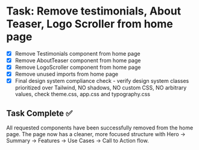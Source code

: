 # Task: Remove testimonials, About Teaser, Logo Scroller from home page

- [x] Remove Testimonials component from home page
- [x] Remove AboutTeaser component from home page  
- [x] Remove LogoScroller component from home page
- [x] Remove unused imports from home page
- [x] Final design system compliance check - verify design system classes prioritized over Tailwind, NO shadows, NO custom CSS, NO arbitrary values, check theme.css, app.css and typography.css

## Task Complete ✅
All requested components have been successfully removed from the home page. The page now has a cleaner, more focused structure with Hero → Summary → Features → Use Cases → Call to Action flow.